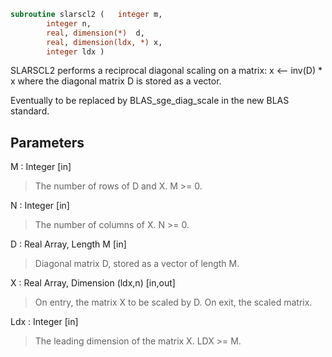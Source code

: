 ```fortran
subroutine slarscl2	(	integer	m,
		integer	n,
		real, dimension(*)	d,
		real, dimension(ldx, *)	x,
		integer	ldx )
```

 SLARSCL2 performs a reciprocal diagonal scaling on a matrix:
   x <-- inv(D) * x
 where the diagonal matrix D is stored as a vector.

 Eventually to be replaced by BLAS_sge_diag_scale in the new BLAS
 standard.

## Parameters
M : Integer [in]
> The number of rows of D and X. M >= 0.

N : Integer [in]
> The number of columns of X. N >= 0.

D : Real Array, Length M [in]
> Diagonal matrix D, stored as a vector of length M.

X : Real Array, Dimension (ldx,n) [in,out]
> On entry, the matrix X to be scaled by D.
> On exit, the scaled matrix.

Ldx : Integer [in]
> The leading dimension of the matrix X. LDX >= M.

